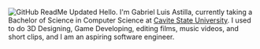 ![GitHub ReadMe Updated](https://github.com/GabrielAstilla/GabrielAstilla/assets/112247958/584756c1-890e-4c0f-a497-51bd382af514)
Hello. I'm Gabriel Luis Astilla, currently taking a Bachelor of Science in Computer Science at [Cavite State University](https://cvsu.edu.ph/). I used to do 3D Designing, Game Developing, editing films, music videos, and short clips, and I am an aspiring software engineer.


